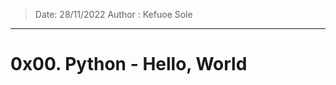 > Date: 28/11/2022
> Author : Kefuoe Sole

----------------------------------------------------------------------
# 0x00. Python - Hello, World

